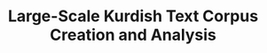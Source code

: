 ---
title: "Large-Scale Kurdish Text Corpus Creation and Analysis"
meta_title: "Kurdish Corpus Research - Text Corpus Development"
description: "Comprehensive methodology for creating and analyzing a 50-million-word Kurdish corpus with linguistic annotation."
draft: false
---